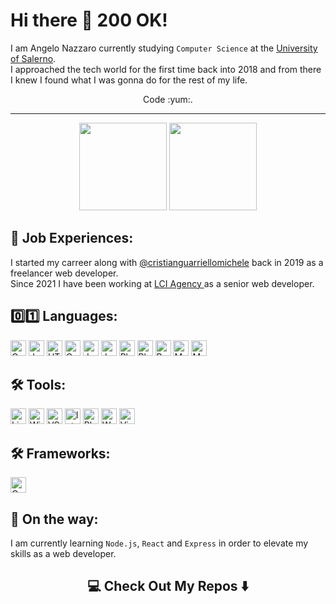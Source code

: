 # Hi there :green_heart: 200 OK!

I am Angelo Nazzaro currently studying ```Computer Science``` at the <a href="https://www.unisa.it/" target="_blank">University of Salerno</a>. <br>
I approached the tech world for the first time back into 2018 and from there I knew I found what I was gonna do for the rest of my life. 
<p align="center">Code :yum:.</p> 

<hr/>

<div align="center">
  <img src="https://github-readme-stats.vercel.app/api?username=sl1mSha4dey&count_private=true&show_icons=true&theme=dark&layout=compact" style="height: 140px;"/> 
  <img src="https://github-readme-stats.vercel.app/api/top-langs/?username=sl1mSha4dey&langs_count=10&count_private=true&show_icons=true&theme=dark&layout=compact&include_all_commits=true" style="height: 140px;"/>
</div>

## :tophat: Job Experiences: 
I started my carreer along with [@cristianguarriellomichele](https://github.com/guarriellocristianmichele) back in 2019 as a freelancer web developer. <br>
Since 2021 I have been working at <a href="https://lci-agency.it/" target="_blank"> LCI Agency </a> as a senior web developer. 

## :zero::one: Languages:

<p>
  <img alt="C" src="https://img.shields.io/badge/C-14354C?style=for-the-badge&logo=c&logoColor=white" height="25px"/>
  <img alt="Java" src="https://img.shields.io/badge/-java-000000?style=for-the-badge&logo=java" height="25px"/>

  <img alt="HTML5" src="https://img.shields.io/badge/HTML5-E34F26?style=for-the-badge&logo=html5&logoColor=white" height="25px"/>
  <img alt="Css3" src="https://img.shields.io/badge/CSS3-1572B6?style=for-the-badge&logo=css3&logoColor=white" height="25px"/>
  <img alt="Javascript" src="https://img.shields.io/badge/JavaScript-323330?style=for-the-badge&logo=javascript&logoColor=F7DF1E"  height="25px"/>
  <img alt="Jquery" src="https://img.shields.io/badge/jquery-%230769AD.svg?style=for-the-badge&logo=jquery&logoColor=white" height="25px"/>

  <img alt="Php" src="https://img.shields.io/badge/Php-323330?style=for-the-badge&logo=php&logoColor=F7DF1E%22" height="25px"/>
  <img alt="PhpMyAdmin" src="https://img.shields.io/badge/PhpMyAdmin-323330?style=for-the-badge&logo=phpmyadmin&logoColor=F7DF1E%22" height="25px"/>
  <img alt="Bootstrap" src="https://img.shields.io/badge/Bootstrap-563D7C?style=for-the-badge&logo=bootstrap&logoColor=white" height="25px"/>

  <img alt="MySQL" src="https://img.shields.io/badge/-MySQL-black?style=flat-square&logo=mysql" height="25px"/>
  <img alt="MySQLWorkbench" src="https://img.shields.io/badge/MySQLWorkBench-white?style=for-the-badge&logo=mysql&logoColor=white%22" height="25px" />
</p>

## 🛠️ Tools:
<p>
  <img alt="Linux" src="https://img.shields.io/badge/-Linux-FCC624?logo=Linux&style=for-the-badge&logoColor=black" height="25px"/>
  <img alt="Windows" src="https://img.shields.io/badge/-Windows-white?logo=Windows&style=for-the-badge&logoColor=00A4EF" height="25px"/>
  <img alt="VS Code" src="https://img.shields.io/badge/-VS%20Code-007ACC?style=for-the-badge&logo=visual-studio-code" height="25px"/>
  <img alt="IntellJ" src="https://img.shields.io/badge/-IntelliJ%20IDEA-black?style=for-the-badge&logo=jetbrains" height="25px"/>
  <img alt="PhpStorm" src="https://img.shields.io/badge/PhpStorm-purple?style=for-the-badge&logo=jetbrains" height="25px"/>
  <img alt="WHM" src="https://img.shields.io/badge/WHM-white?style=for-the-badge&logo=cpanel" height="25px" />
  <img alt="Virtual Box" src="https://img.shields.io/badge/Virtual%20Box-blue?style=for-the-badge&logo=virtualbox" height="25px" />
</p>

## 🛠️ Frameworks:
<p>
  <img alt="Code Igniter" src="https://img.shields.io/badge/CodeIgniter-white?style=for-the-badge&logo=codeigniter" height="25px"/>
</p>

## :rocket: On the way:
I am currently learning ```Node.js```, ```React``` and ```Express``` in order to elevate my skills as a web developer. 

<h2  align="center">💻 Check Out My Repos ⬇️ </h2>
